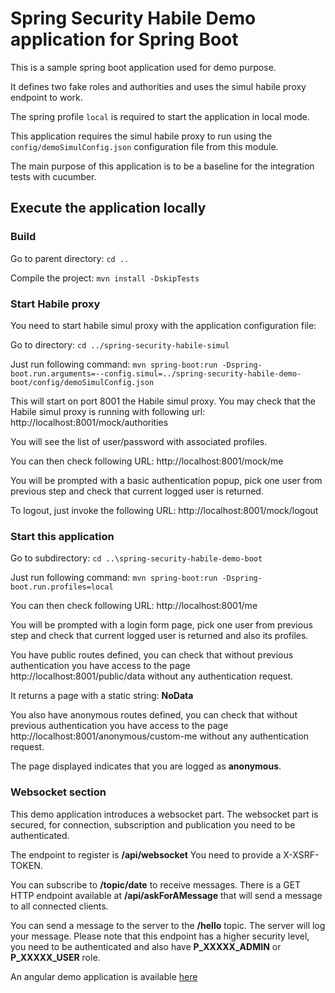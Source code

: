 # Spring Security Habile Demo application for Spring Boot

This is a sample spring boot application used for demo purpose.

It defines two fake roles and authorities and uses the simul habile proxy endpoint to work.

The spring profile `local` is required to start the application in local mode.

This application requires the simul habile proxy to run using the `config/demoSimulConfig.json`
configuration file from this module.

The main purpose of this application is to be a baseline for the integration tests with cucumber.


## Execute the application locally

### Build
Go to parent directory: `cd ..`

Compile the project: `mvn install -DskipTests`


### Start Habile proxy
You need to start habile simul proxy with the application configuration file:

Go to directory: `cd ../spring-security-habile-simul`

Just run following command: `mvn spring-boot:run -Dspring-boot.run.arguments=--config.simul=../spring-security-habile-demo-boot/config/demoSimulConfig.json`

This will start on port 8001 the Habile simul proxy.
You may check that the Habile simul proxy is running with following url:
http://localhost:8001/mock/authorities

You will see the list of user/password with associated profiles.


You can then check following URL:
http://localhost:8001/mock/me

You will be prompted with a basic authentication popup, pick one user from previous step and check that current logged user is returned.

To logout, just invoke the following URL:
http://localhost:8001/mock/logout

### Start this application
Go to subdirectory: `cd ..\spring-security-habile-demo-boot`

Just run following command: `mvn spring-boot:run -Dspring-boot.run.profiles=local`

You can then check following URL:
http://localhost:8001/me

You will be prompted with a login form page, pick one user from previous step and check that current logged user is returned and also its profiles.

You have public routes defined, you can check that without previous authentication you have access to the page http://localhost:8001/public/data without any authentication request.

It returns a page with a static string: **NoData**

You also have anonymous routes defined, you can check that without previous authentication you have access to the page http://localhost:8001/anonymous/custom-me without any authentication request.

The page displayed indicates that you are logged as **anonymous**.

### Websocket section
This demo application introduces a websocket part. The websocket part is secured, for connection, subscription and publication you need to be authenticated.

The endpoint to register is **/api/websocket** You need to provide a X-XSRF-TOKEN.

You can subscribe to **/topic/date** to receive messages. There is a GET HTTP endpoint available at **/api/askForAMessage** that will send a message to all connected clients.

You can send a message to the server to the **/hello** topic. The server will log your message. Please note that this endpoint has a higher security level, you need to be authenticated and also have **P_XXXXX_ADMIN** or **P_XXXXX_USER** role.

An angular demo application is available [here](https://bitbucket.devnet.klm.com/projects/JRAF/repos/demo-websockets-angular/browse)


